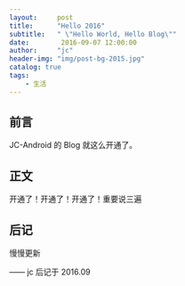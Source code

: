 ```yaml
---
layout:     post
title:      "Hello 2016"
subtitle:   " \"Hello World, Hello Blog\""
date:        2016-09-07 12:00:00
author:     "jc"
header-img: "img/post-bg-2015.jpg"
catalog: true
tags:
    - 生活
---
```



## 前言

JC-Android 的 Blog 就这么开通了。


## 正文

开通了！开通了！开通了！重要说三遍


## 后记

慢慢更新

—— jc 后记于 2016.09


